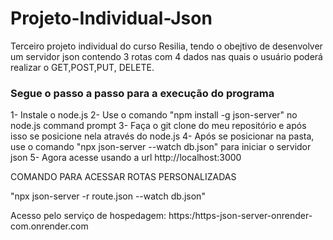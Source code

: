 # Projeto-Individual-Json

Terceiro projeto individual do curso Resilia, tendo o obejtivo de desenvolver um servidor json contendo 3 rotas com 4 dados nas quais o usuário poderá realizar o GET,POST,PUT, DELETE.

### Segue o passo a passo para a execução do programa

1- Instale o node.js
2- Use o comando "npm install -g json-server" no node.js command prompt
3- Faça o git clone do meu repositório e após isso se posicione nela através do node.js
4- Após se posicionar na pasta, use o comando "npx json-server --watch db.json" para iniciar o servidor json
5- Agora acesse usando a url http://localhost:3000

COMANDO PARA ACESSAR ROTAS PERSONALIZADAS

"npx json-server -r route.json --watch db.json"

Acesso pelo serviço de hospedagem: https:/https-json-server-onrender-com.onrender.com
